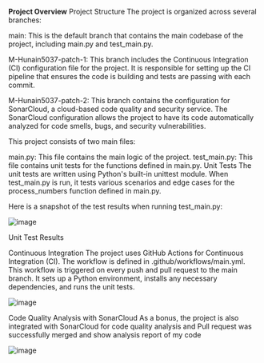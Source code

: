 **Project Overview**
Project Structure
The project is organized across several branches:

main: This is the default branch that contains the main codebase of the project, including main.py and test_main.py.

M-Hunain5037-patch-1: This branch includes the Continuous Integration (CI) configuration file for the project. It is responsible for setting up the CI pipeline that ensures the code is building and tests are passing with each commit.

M-Hunain5037-patch-2: This branch contains the configuration for SonarCloud, a cloud-based code quality and security service. The SonarCloud configuration allows the project to have its code automatically analyzed for code smells, bugs, and security vulnerabilities.

This project consists of two main files:

main.py: This file contains the main logic of the project.
test_main.py: This file contains unit tests for the functions defined in main.py.
Unit Tests
The unit tests are written using Python's built-in unittest module. When test_main.py is run, it tests various scenarios and edge cases for the process_numbers function defined in main.py.

Here is a snapshot of the test results when running test_main.py:

![image](https://github.com/M-Hunain5037/Assignment/assets/141824020/c53afe33-6b73-498a-8af5-12c092ae592a)


Unit Test Results


Continuous Integration
The project uses GitHub Actions for Continuous Integration (CI). The workflow is defined in .github/workflows/main.yml. This workflow is triggered on every push and pull request to the main branch. It sets up a Python environment, installs any necessary dependencies, and runs the unit tests.

![image](https://github.com/M-Hunain5037/Assignment/assets/141824020/8dece462-131c-4c49-9db9-6637549565dd)




Code Quality Analysis with SonarCloud
As a bonus, the project is also integrated with SonarCloud for code quality analysis and Pull request was successfully merged and show analysis report of my code 

![image](https://github.com/M-Hunain5037/Assignment/assets/141824020/7d079499-d59c-4dd4-b68d-82eac16b256d)
